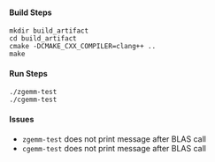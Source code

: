#### Build Steps
```
mkdir build_artifact
cd build_artifact
cmake -DCMAKE_CXX_COMPILER=clang++ ..
make
```
#### Run Steps
```
./zgemm-test 
./cgemm-test 
```

#### Issues

+ `zgemm-test` does not print message after BLAS call
+ `cgemm-test` does not print message after BLAS call

